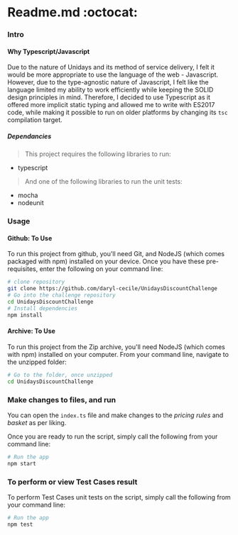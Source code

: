 # Readme.md :octocat:

### Intro
#### Why Typescript/Javascript
Due to the nature of Unidays and its method of service delivery, I felt it would be more appropriate to use the language of the web - Javascript. However, due to the type-agnostic nature of Javascript, I felt like the language limited my ability to work efficiently while keeping the SOLID design principles in mind. Therefore, I decided to use Typescript as it offered more implicit static typing and allowed me to write with ES2017 code, while making it possible to run on older platforms by changing its `tsc` compilation target.

##### Dependancies
>This project requires the following libraries to run:
- typescript

>And one of the following libraries to run the unit tests:
- mocha
- nodeunit


### Usage

#### Github: To Use
To run this project from github, you'll need Git, and NodeJS (which comes packaged with npm) installed on your device. Once you have these pre-requisites, enter the following on your command line:

```bash
# clone repository
git clone https://github.com/daryl-cecile/UnidaysDiscountChallenge
# Go into the challenge repository
cd UnidaysDiscountChallenge
# Install dependencies
npm install
```

#### Archive: To Use

To run this project from the Zip archive, you'll need NodeJS (which comes with npm) installed on your computer. 
From your command line, navigate to the unzipped folder:
```bash
# Go to the folder, once unzipped
cd UnidaysDiscountChallenge
```

### Make changes to files, and run

You can open the `index.ts` file and make changes to the _pricing rules_ and _basket_ as per liking.

Once you are ready to run the script, simply call the following from your command line:
```bash
# Run the app
npm start
```

### To perform or view Test Cases result
To perform Test Cases unit tests on the script, simply call the following from your command line:
```bash
# Run the app
npm test
```